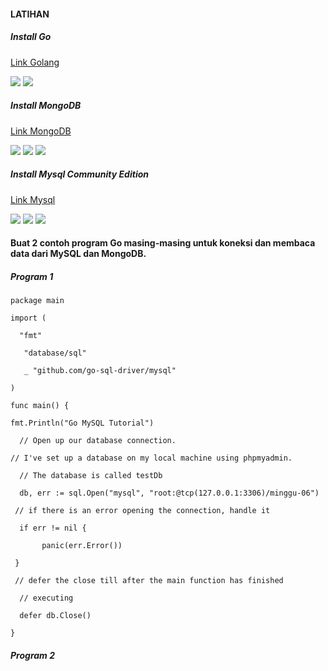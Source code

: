 #### LATIHAN
##### Install Go
[Link Golang](https://golang.org/dl/)

![](https://github.com/Tyassasmita/tekn-cloud-computing/blob/master/minggu-06/Go.png)
![](https://github.com/Tyassasmita/tekn-cloud-computing/blob/master/minggu-06/Go1.png)
##### Install MongoDB
[Link MongoDB](https://www.mongodb.com/download-center/community)

![](https://github.com/Tyassasmita/tekn-cloud-computing/blob/master/minggu-06/Mo.png)
![](https://github.com/Tyassasmita/tekn-cloud-computing/blob/master/minggu-06/Mo1.png)
![](https://github.com/Tyassasmita/tekn-cloud-computing/blob/master/minggu-06/Mo2.png)
##### Install Mysql Community Edition
[Link Mysql](https://www.mysql.com/products/community/)

![](https://github.com/Tyassasmita/tekn-cloud-computing/blob/master/minggu-06/Mysql.png)
![](https://github.com/Tyassasmita/tekn-cloud-computing/blob/master/minggu-06/Mysql1.png)
![](https://github.com/Tyassasmita/tekn-cloud-computing/blob/master/minggu-06/Mysql2.png)
#### Buat 2 contoh program Go masing-masing untuk koneksi dan membaca data dari MySQL dan MongoDB.
##### Program 1

```package main```

```import (```

```  "fmt"```

 ```   "database/sql"```

 ```   _ "github.com/go-sql-driver/mysql"```

```)```

```func main() {```

```fmt.Println("Go MySQL Tutorial")```

```  // Open up our database connection.```

```// I've set up a database on my local machine using phpmyadmin.```

  ```  // The database is called testDb```

  ```  db, err := sql.Open("mysql", "root:@tcp(127.0.0.1:3306)/minggu-06")```

   ``` // if there is an error opening the connection, handle it```

  ```  if err != nil {```

 ```       panic(err.Error())```

 ``` }```

   ``` // defer the close till after the main function has finished```

  ```  // executing```

  ```  defer db.Close()```
  
```}```

##### Program 2
